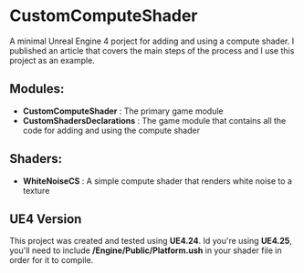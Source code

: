 # CustomComputeShader

A minimal Unreal Engine 4 porject for adding and using a compute shader. I published an article that covers the main steps of the process and I use this project as an example. 

## Modules:
* **CustomComputeShader** : The primary game module
* **CustomShadersDeclarations** : The game module that contains all the code for adding and using the compute shader

##  Shaders:
* **WhiteNoiseCS** : A simple compute shader that renders white noise to a texture

## UE4 Version
This project was created and tested using **UE4.24**. Id you're using **UE4.25**, you'll need to include **/Engine/Public/Platform.ush** in your shader file in order for it to compile.

